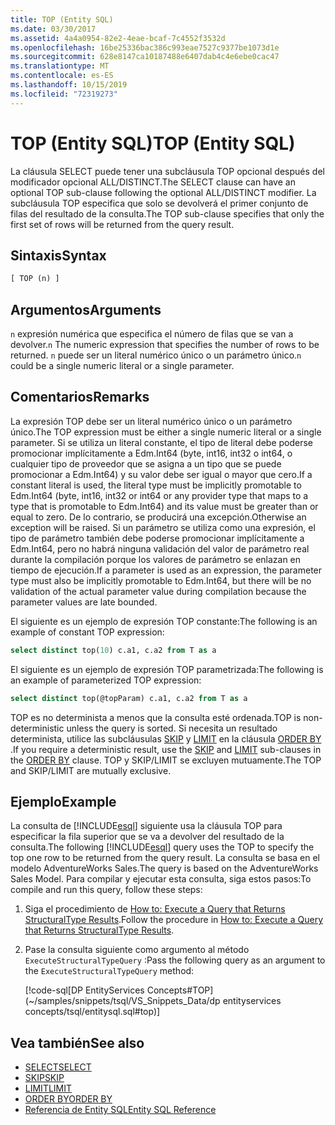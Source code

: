 ```yaml
---
title: TOP (Entity SQL)
ms.date: 03/30/2017
ms.assetid: 4a4a0954-82e2-4eae-bcaf-7c4552f3532d
ms.openlocfilehash: 16be25336bac386c993eae7527c9377be1073d1e
ms.sourcegitcommit: 628e8147ca10187488e6407dab4c4e6ebe0cac47
ms.translationtype: MT
ms.contentlocale: es-ES
ms.lasthandoff: 10/15/2019
ms.locfileid: "72319273"
---
```

# <a name="top-entity-sql"></a><span data-ttu-id="ea343-102">TOP (Entity SQL)</span><span class="sxs-lookup"><span data-stu-id="ea343-102">TOP (Entity SQL)</span></span>

<span data-ttu-id="ea343-103">La cláusula SELECT puede tener una subcláusula TOP opcional después del modificador opcional ALL/DISTINCT.</span><span class="sxs-lookup"><span data-stu-id="ea343-103">The SELECT clause can have an optional TOP sub-clause following the optional ALL/DISTINCT modifier.</span></span> <span data-ttu-id="ea343-104">La subcláusula TOP especifica que solo se devolverá el primer conjunto de filas del resultado de la consulta.</span><span class="sxs-lookup"><span data-stu-id="ea343-104">The TOP sub-clause specifies that only the first set of rows will be returned from the query result.</span></span>

## <a name="syntax"></a><span data-ttu-id="ea343-105">Sintaxis</span><span class="sxs-lookup"><span data-stu-id="ea343-105">Syntax</span></span>

```sql
[ TOP (n) ]
```

## <a name="arguments"></a><span data-ttu-id="ea343-106">Argumentos</span><span class="sxs-lookup"><span data-stu-id="ea343-106">Arguments</span></span>

<span data-ttu-id="ea343-107">`n` expresión numérica que especifica el número de filas que se van a devolver.</span><span class="sxs-lookup"><span data-stu-id="ea343-107">`n` The numeric expression that specifies the number of rows to be returned.</span></span> <span data-ttu-id="ea343-108">`n` puede ser un literal numérico único o un parámetro único.</span><span class="sxs-lookup"><span data-stu-id="ea343-108">`n` could be a single numeric literal or a single parameter.</span></span>

## <a name="remarks"></a><span data-ttu-id="ea343-109">Comentarios</span><span class="sxs-lookup"><span data-stu-id="ea343-109">Remarks</span></span>

<span data-ttu-id="ea343-110">La expresión TOP debe ser un literal numérico único o un parámetro único.</span><span class="sxs-lookup"><span data-stu-id="ea343-110">The TOP expression must be either a single numeric literal or a single parameter.</span></span> <span data-ttu-id="ea343-111">Si se utiliza un literal constante, el tipo de literal debe poderse promocionar implícitamente a Edm.Int64 (byte, int16, int32 o int64, o cualquier tipo de proveedor que se asigna a un tipo que se puede promocionar a Edm.Int64) y su valor debe ser igual o mayor que cero.</span><span class="sxs-lookup"><span data-stu-id="ea343-111">If a constant literal is used, the literal type must be implicitly promotable to Edm.Int64 (byte, int16, int32 or int64 or any provider type that maps to a type that is promotable to Edm.Int64) and its value must be greater than or equal to zero.</span></span> <span data-ttu-id="ea343-112">De lo contrario, se producirá una excepción.</span><span class="sxs-lookup"><span data-stu-id="ea343-112">Otherwise an exception will be raised.</span></span> <span data-ttu-id="ea343-113">Si un parámetro se utiliza como una expresión, el tipo de parámetro también debe poderse promocionar implícitamente a Edm.Int64, pero no habrá ninguna validación del valor de parámetro real durante la compilación porque los valores de parámetro se enlazan en tiempo de ejecución.</span><span class="sxs-lookup"><span data-stu-id="ea343-113">If a parameter is used as an expression, the parameter type must also be implicitly promotable to Edm.Int64, but there will be no validation of the actual parameter value during compilation because the parameter values are late bounded.</span></span>

<span data-ttu-id="ea343-114">El siguiente es un ejemplo de expresión TOP constante:</span><span class="sxs-lookup"><span data-stu-id="ea343-114">The following is an example of constant TOP expression:</span></span>

```sql
select distinct top(10) c.a1, c.a2 from T as a
```

<span data-ttu-id="ea343-115">El siguiente es un ejemplo de expresión TOP parametrizada:</span><span class="sxs-lookup"><span data-stu-id="ea343-115">The following is an example of parameterized TOP expression:</span></span>

```sql
select distinct top(@topParam) c.a1, c.a2 from T as a
```

<span data-ttu-id="ea343-116">TOP es no determinista a menos que la consulta esté ordenada.</span><span class="sxs-lookup"><span data-stu-id="ea343-116">TOP is non-deterministic unless the query is sorted.</span></span> <span data-ttu-id="ea343-117">Si necesita un resultado determinista, utilice las subcláusulas [SKIP](skip-entity-sql.md) y [LIMIT](limit-entity-sql.md) en la cláusula [ORDER BY](order-by-entity-sql.md) .</span><span class="sxs-lookup"><span data-stu-id="ea343-117">If you require a deterministic result, use the [SKIP](skip-entity-sql.md) and [LIMIT](limit-entity-sql.md) sub-clauses in the [ORDER BY](order-by-entity-sql.md) clause.</span></span> <span data-ttu-id="ea343-118">TOP y SKIP/LIMIT se excluyen mutuamente.</span><span class="sxs-lookup"><span data-stu-id="ea343-118">The TOP and SKIP/LIMIT are mutually exclusive.</span></span>

## <a name="example"></a><span data-ttu-id="ea343-119">Ejemplo</span><span class="sxs-lookup"><span data-stu-id="ea343-119">Example</span></span>

<span data-ttu-id="ea343-120">La consulta de [!INCLUDE[esql](../../../../../../includes/esql-md.md)] siguiente usa la cláusula TOP para especificar la fila superior que se va a devolver del resultado de la consulta.</span><span class="sxs-lookup"><span data-stu-id="ea343-120">The following [!INCLUDE[esql](../../../../../../includes/esql-md.md)] query uses the TOP to specify the top one row to be returned from the query result.</span></span> <span data-ttu-id="ea343-121">La consulta se basa en el modelo AdventureWorks Sales.</span><span class="sxs-lookup"><span data-stu-id="ea343-121">The query is based on the AdventureWorks Sales Model.</span></span> <span data-ttu-id="ea343-122">Para compilar y ejecutar esta consulta, siga estos pasos:</span><span class="sxs-lookup"><span data-stu-id="ea343-122">To compile and run this query, follow these steps:</span></span>

1. <span data-ttu-id="ea343-123">Siga el procedimiento de [How to: Execute a Query that Returns StructuralType Results](../how-to-execute-a-query-that-returns-structuraltype-results.md).</span><span class="sxs-lookup"><span data-stu-id="ea343-123">Follow the procedure in [How to: Execute a Query that Returns StructuralType Results](../how-to-execute-a-query-that-returns-structuraltype-results.md).</span></span>

2. <span data-ttu-id="ea343-124">Pase la consulta siguiente como argumento al método `ExecuteStructuralTypeQuery` :</span><span class="sxs-lookup"><span data-stu-id="ea343-124">Pass the following query as an argument to the `ExecuteStructuralTypeQuery` method:</span></span>

    [!code-sql[DP EntityServices Concepts#TOP](~/samples/snippets/tsql/VS_Snippets_Data/dp entityservices concepts/tsql/entitysql.sql#top)]

## <a name="see-also"></a><span data-ttu-id="ea343-125">Vea también</span><span class="sxs-lookup"><span data-stu-id="ea343-125">See also</span></span>

- [<span data-ttu-id="ea343-126">SELECT</span><span class="sxs-lookup"><span data-stu-id="ea343-126">SELECT</span></span>](select-entity-sql.md)
- [<span data-ttu-id="ea343-127">SKIP</span><span class="sxs-lookup"><span data-stu-id="ea343-127">SKIP</span></span>](skip-entity-sql.md)
- [<span data-ttu-id="ea343-128">LIMIT</span><span class="sxs-lookup"><span data-stu-id="ea343-128">LIMIT</span></span>](limit-entity-sql.md)
- [<span data-ttu-id="ea343-129">ORDER BY</span><span class="sxs-lookup"><span data-stu-id="ea343-129">ORDER BY</span></span>](order-by-entity-sql.md)
- [<span data-ttu-id="ea343-130">Referencia de Entity SQL</span><span class="sxs-lookup"><span data-stu-id="ea343-130">Entity SQL Reference</span></span>](entity-sql-reference.md)
